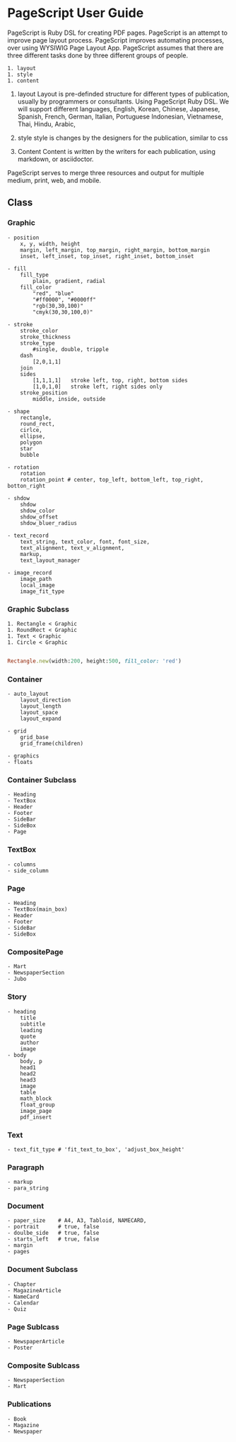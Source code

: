 # PageScript User Guide

  PageScript is Ruby DSL for creating PDF pages. PageScript is an attempt to improve page layout process. PageScript improves automating processes, over using WYSIWIG Page Layout App. 
PageScript assumes that there are three different tasks done by three different groups of people.
 
	1. layout
	1. style
	1. content

1. layout
	Layout is pre-definded structure for different types of publication, usually by programmers or consultants. Using PageScript Ruby DSL.
	We will support different languages, 
		English, 
		Korean, Chinese, Japanese,
		Spanish, French, German, Italian, Portuguese
		Indonesian, Vietnamese, Thai, 
		Hindu, Arabic, 
		
1. style
	style is changes by the designers for the publication, similar to css
	
1. Content 
	Content is written by the writers for each publication, using markdown, or asciidoctor.
	
PageScript serves to merge three resources and output for multiple medium, print, web, and mobile.



## Class

### Graphic
	- position
		x, y, width, height
		margin, left_margin, top_margin, right_margin, bottom_margin
		inset, left_inset, top_inset, right_inset, bottom_inset
		
	- fill
		fill_type
			plain, gradient, radial
		fill_color
			"red", "blue"
			"#ff0000", "#0000ff"
			"rgb(30,30,100)"
			"cmyk(30,30,100,0)"
			
	- stroke
		stroke_color
		stroke_thickness
		stroke_type
			#single, double, tripple
		dash
			[2,0,1,1]
		join
		sides
			[1,1,1,1]   stroke left, top, right, bottom sides
			[1,0,1,0]   stroke left, right sides only
		stroke_position  
			middle, inside, outside
			
	- shape
		rectangle, 
		round_rect, 
		cirlce, 
		ellipse, 
		polygon
		star
		bubble
		
	- rotation
		rotation
		rotation_point # center, top_left, bottom_left, top_right, botton_right
		
	- shdow
		shdow
		shdow_color
		shdow_offset
		shdow_bluer_radius
		
	- text_record
		text_string, text_color, font, font_size, 
		text_alignment, text_v_alignment, 
		markup, 
		text_layout_manager
		
	- image_record
		image_path
		local_image
		image_fit_type

### Graphic Subclass
	1. Rectangle < Graphic
	1. RoundRect < Graphic
	1. Text < Graphic
	1. Circle < Graphic

```ruby

Rectangle.new(width:200, height:500, fill_color: 'red')

```

### Container
	- auto_layout
		layout_direction
		layout_length
		layout_space
		layout_expand
		
	- grid
		grid_base
		grid_frame(children)
	
	- graphics
	- floats
	
### Container Subclass
	- Heading
	- TextBox
	- Header
	- Footer
	- SideBar
	- SideBox
	- Page

### TextBox
	- columns
	- side_column

### Page
	- Heading
	- TextBox(main_box)
	- Header
	- Footer
	- SideBar
	- SideBox
	
### CompositePage
	- Mart
	- NewspaperSection
	- Jubo
	
### Story
	- heading
		title
		subtitle
		leading
		quote
		author
		image
	- body
		body, p
		head1
		head2
		head3
		image
		table
		math_block
		float_group
		image_page
		pdf_insert
		
### Text
	- text_fit_type # 'fit_text_to_box', 'adjust_box_height'
	
### Paragraph
	- markup
	- para_string
	
### Document
	- paper_size 	# A4, A3, Tabloid, NAMECARD,
	- portrait   	# true, false
	- doulbe_side 	# true, false
	- starts_left 	# true, false
	- margin
	- pages

### Document Subclass
	- Chapter
	- MagazineArticle
	- NameCard
	- Calendar
	- Quiz
	
### Page Sublcass
	- NewspaperArticle
	- Poster

### Composite Sublcass
	- NewspaperSection
	- Mart
	
### Publications
	- Book
	- Magazine
	- Newspaper
	